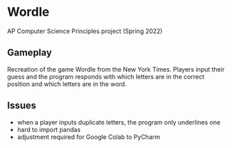 # Wordle
AP Computer Science Principles project (Spring 2022) 
## Gameplay
Recreation of the game Wordle from the New York Times. 
Players input their guess and the program responds with which letters are in the correct position and which letters are in the word.

## Issues
  - when a player inputs duplicate letters, the program only underlines one
  - hard to import pandas
  - adjustment required for Google Colab to PyCharm
